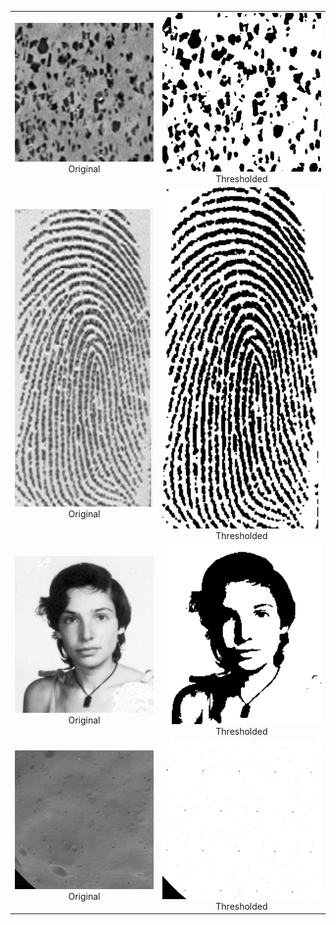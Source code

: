 | | |
|:-------------------------:|:-------------------------:|
|<img width="900" alt="BMF_1_7" src="https://github.com/AnupamaRajkumar/ImageAndVideoAnalysis/blob/master/OtsuThresholding/Output/aluminium.png"> Original |<img width="900" alt="BMF_1_14" src="https://github.com/AnupamaRajkumar/ImageAndVideoAnalysis/blob/master/OtsuThresholding/Output/aluminium_Threshold_103.png"> Thresholded |
|<img width="900" alt="BMF_1_7" src="https://github.com/AnupamaRajkumar/ImageAndVideoAnalysis/blob/master/OtsuThresholding/Output/finger.png"> Original |<img width="900" alt="BMF_1_14" src="https://github.com/AnupamaRajkumar/ImageAndVideoAnalysis/blob/master/OtsuThresholding/Output/finger_Threshold_158.png"> Thresholded |
|<img width="900" alt="BMF_1_7" src="https://github.com/AnupamaRajkumar/ImageAndVideoAnalysis/blob/master/OtsuThresholding/Output/julia.png"> Original |<img width="900" alt="BMF_1_14" src="https://github.com/AnupamaRajkumar/ImageAndVideoAnalysis/blob/master/OtsuThresholding/Output/julia_Threshold_149.png"> Thresholded |
|<img width="900" alt="BMF_1_7" src="https://github.com/AnupamaRajkumar/ImageAndVideoAnalysis/blob/master/OtsuThresholding/Output/phobos.png"> Original |<img width="900" alt="BMF_1_14" src="https://github.com/AnupamaRajkumar/ImageAndVideoAnalysis/blob/master/OtsuThresholding/Output/phobos_Threshold_62.png"> Thresholded |
